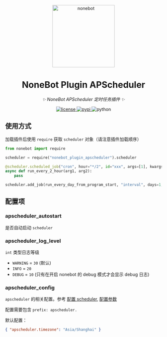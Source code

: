 <p align="center">
  <a href="https://v2.nonebot.dev/"><img src="https://v2.nonebot.dev/logo.png" width="200" height="200" alt="nonebot"></a>
</p>

<div align="center">

# NoneBot Plugin APScheduler

_✨ NoneBot APScheduler 定时任务插件 ✨_

</div>

<p align="center">
  <a href="https://raw.githubusercontent.com/nonebot/plugin-apscheduler/master/LICENSE">
    <img src="https://img.shields.io/github/license/nonebot/plugin-apscheduler.svg" alt="license">
  </a>
  <a href="https://pypi.python.org/pypi/nonebot-plugin-apscheduler">
    <img src="https://img.shields.io/pypi/v/nonebot-plugin-apscheduler.svg" alt="pypi">
  </a>
  <img src="https://img.shields.io/badge/python-3.7+-blue.svg" alt="python">
</p>

## 使用方式

加载插件后使用 `require` 获取 `scheduler` 对象（请注意插件加载顺序）

```python
from nonebot import require

scheduler = require("nonebot_plugin_apscheduler").scheduler

@scheduler.scheduled_job("cron", hour="*/2", id="xxx", args=[1], kwargs={arg2: 2})
async def run_every_2_hour(arg1, arg2):
    pass

scheduler.add_job(run_every_day_from_program_start, "interval", days=1, id="xxx")
```

## 配置项

### apscheduler_autostart

是否自动启动 `scheduler`

### apscheduler_log_level

`int` 类型日志等级

- `WARNING` = `30` (默认)
- `INFO` = `20`
- `DEBUG` = `10` (只有在开启 nonebot 的 debug 模式才会显示 debug 日志)

### apscheduler_config

`apscheduler` 的相关配置。参考 [配置 scheduler](https://apscheduler.readthedocs.io/en/latest/userguide.html#scheduler-config), [配置参数](https://apscheduler.readthedocs.io/en/latest/modules/schedulers/base.html#apscheduler.schedulers.base.BaseScheduler)

配置需要包含 `prefix: apscheduler.`

默认配置：

```json
{ "apscheduler.timezone": "Asia/Shanghai" }
```
